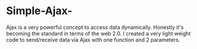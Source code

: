 Simple-Ajax-
============

Ajax is a very powerful concept to access data dynamically. Honestly it's becoming the standard in terms of the web 2.0. I created a very light weight code to send/receive data via Ajax with one function and 2 parameters.

<script>

  function aCall(x, y){

	var ajaxQuester;
	if(window.XMLHttpRequest){
	ajaxQuester = new XMLHttpRequest();
	}else{
	ajaxQuester = new ActiveXObject('Microsoft.XMLHTTP');
	}

	ajaxQuester.onreadystatechange = function caller(){
		
		if(ajaxQuester.readyState == 4 && ajaxQuester.status == 200){
		document.getElementById('connect').innerHTML = ajaxQuester.responseText;}
		
	}

	ajaxQuester.open(x, y, true);
	ajaxQuester.send(null);
	setRequestHeader('Content-type', 'application/x-www-form-urlencoded');

	

}

//Just copy & paste the function aCall() for any DOM element you want to use and set the params with either the GET or POST //method and the name of the file
aCall("GET", "myStory.txt");


</script
